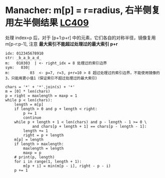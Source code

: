 # Manacher: m[p] = r=radius, 右半侧复用左半侧结果 [LC409](https://leetcode.com/problems/longest-palindrome/)
处理 index=p 后，对于 [p+1:p+r] 中的元素，它们各自的对称半径，镜像复用 m[p-r:p-1], 注意 __最大索引不能超过处理过的最大索引 p+r__
```Python3
idx: 012345678910
str: _b_a_b_a_d_
m:   010303  | <- right_idx = 8 处理过的索引边界
sym:   030|
m:         03  <- p=7, r=3, p+r=10 > 8 超过处理过的索引边界，不能使用镜像的3，只能用更小值1（保证索引不超过处理过的最大索引）

chars = '*' + '*'.join(s) + '*'
m = [0] * len(chars)
p = right = maxlength = maxp = 1
while p < len(chars):
    length = m[p]
    if length > 0 and p + length < right:
        p += 1
        continue
    while p + length + 1 < len(chars) and p - length - 1 >= 0 \
            and chars[p + length + 1] == chars[p - length - 1]:
        length += 1
        right = p + length
    m[p] = length
    if length > maxlength:
        maxlength = length
        maxp = p
    # print(p, length)
    for i in range(1, length + 1):
        m[p + i] = min(m[p - i], right - p - i)
    p += 1
```
